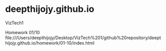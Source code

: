 # deepthijojy.github.io
VizTech1

Homework 01/10
file:///Users/deepthijojy/Desktop/VizTech%201/github%20repository/deepthijojy.github.io/homework/01-10/index.html